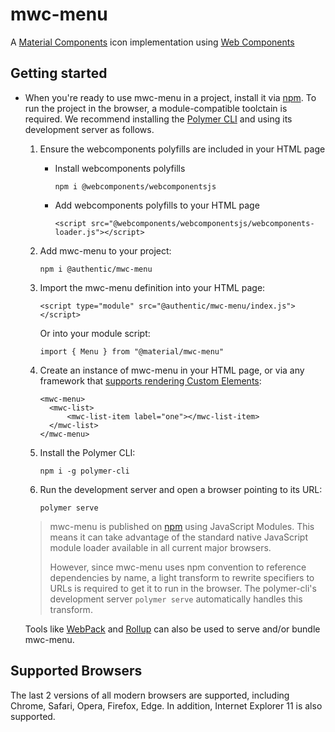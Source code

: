 # mwc-menu
A [Material Components](https://material.io/components/) icon implementation using [Web Components](https://www.webcomponents.org/introduction)

## Getting started

* When you're ready to use mwc-menu in a project, install it via [npm](https://www.npmjs.com/). To run the project in the browser, a module-compatible toolctain is required. We recommend installing the [Polymer CLI](https://github.com/Polymer/polymer-cli) and using its development server as follows.

  1. Ensure the webcomponents polyfills are included in your HTML page

      - Install webcomponents polyfills

          ```npm i @webcomponents/webcomponentsjs```

      - Add webcomponents polyfills to your HTML page

          ```<script src="@webcomponents/webcomponentsjs/webcomponents-loader.js"></script>```

  1. Add mwc-menu to your project:

      ```npm i @authentic/mwc-menu```

  1. Import the mwc-menu definition into your HTML page:

      ```<script type="module" src="@authentic/mwc-menu/index.js"></script>```

      Or into your module script:

      ```import { Menu } from "@material/mwc-menu"```

  1. Create an instance of mwc-menu in your HTML page, or via any framework that [supports rendering Custom Elements](https://custom-elements-everywhere.com/):

      ```
      <mwc-menu>
        <mwc-list>
            <mwc-list-item label="one"></mwc-list-item>
        </mwc-list>
      </mwc-menu>
      ```

  1. Install the Polymer CLI:

      ```npm i -g polymer-cli```

  1. Run the development server and open a browser pointing to its URL:

      ```polymer serve```

  > mwc-menu is published on [npm](https://www.npmjs.com/package/@authentic/mwc-menu) using JavaScript Modules.
  This means it can take advantage of the standard native JavaScript module loader available in all current major browsers.
  >
  > However, since mwc-menu uses npm convention to reference dependencies by name, a light transform to rewrite specifiers to URLs is required to get it to run in the browser. The polymer-cli's development server `polymer serve` automatically handles this transform.

  Tools like [WebPack](https://webpack.js.org/) and [Rollup](https://rollupjs.org/) can also be used to serve and/or bundle mwc-menu.

## Supported Browsers

The last 2 versions of all modern browsers are supported, including
Chrome, Safari, Opera, Firefox, Edge. In addition, Internet Explorer 11 is also supported.
